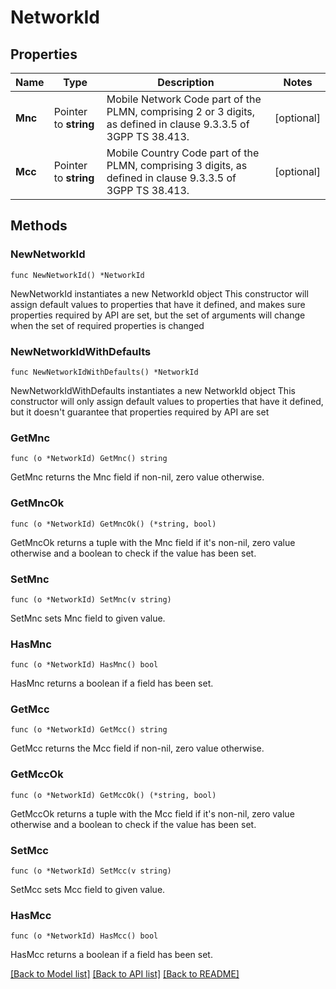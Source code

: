 # NetworkId

## Properties

Name | Type | Description | Notes
------------ | ------------- | ------------- | -------------
**Mnc** | Pointer to **string** | Mobile Network Code part of the PLMN, comprising 2 or 3 digits, as defined in clause 9.3.3.5 of 3GPP TS 38.413. | [optional] 
**Mcc** | Pointer to **string** | Mobile Country Code part of the PLMN, comprising 3 digits, as defined in clause 9.3.3.5 of 3GPP TS 38.413.   | [optional] 

## Methods

### NewNetworkId

`func NewNetworkId() *NetworkId`

NewNetworkId instantiates a new NetworkId object
This constructor will assign default values to properties that have it defined,
and makes sure properties required by API are set, but the set of arguments
will change when the set of required properties is changed

### NewNetworkIdWithDefaults

`func NewNetworkIdWithDefaults() *NetworkId`

NewNetworkIdWithDefaults instantiates a new NetworkId object
This constructor will only assign default values to properties that have it defined,
but it doesn't guarantee that properties required by API are set

### GetMnc

`func (o *NetworkId) GetMnc() string`

GetMnc returns the Mnc field if non-nil, zero value otherwise.

### GetMncOk

`func (o *NetworkId) GetMncOk() (*string, bool)`

GetMncOk returns a tuple with the Mnc field if it's non-nil, zero value otherwise
and a boolean to check if the value has been set.

### SetMnc

`func (o *NetworkId) SetMnc(v string)`

SetMnc sets Mnc field to given value.

### HasMnc

`func (o *NetworkId) HasMnc() bool`

HasMnc returns a boolean if a field has been set.

### GetMcc

`func (o *NetworkId) GetMcc() string`

GetMcc returns the Mcc field if non-nil, zero value otherwise.

### GetMccOk

`func (o *NetworkId) GetMccOk() (*string, bool)`

GetMccOk returns a tuple with the Mcc field if it's non-nil, zero value otherwise
and a boolean to check if the value has been set.

### SetMcc

`func (o *NetworkId) SetMcc(v string)`

SetMcc sets Mcc field to given value.

### HasMcc

`func (o *NetworkId) HasMcc() bool`

HasMcc returns a boolean if a field has been set.


[[Back to Model list]](../README.md#documentation-for-models) [[Back to API list]](../README.md#documentation-for-api-endpoints) [[Back to README]](../README.md)


